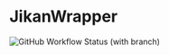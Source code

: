 # JikanWrapper

![GitHub Workflow Status (with branch)](https://img.shields.io/github/actions/workflow/status/LeonardoPinheiroLacerda/JikanWrapper/maven.yml)
